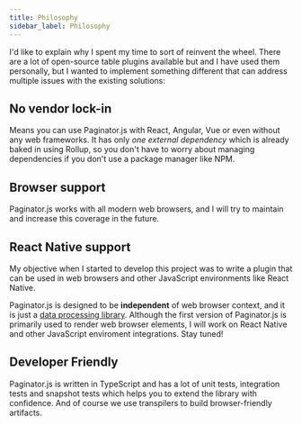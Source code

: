 ```yaml
---
title: Philosophy
sidebar_label: Philosophy
---
```


I'd like to explain why I spent my time to sort of reinvent the wheel. There are a lot of open-source table plugins available
but and I have used them personally, but I wanted to implement something different that can address multiple issues with the
existing solutions:

## No vendor lock-in

Means you can use Paginator.js with React, Angular, Vue or even without any web frameworks. 
It has only *one external dependency* which is already baked in using Rollup, 
so you don't have to worry about managing dependencies if you don't use a package manager like NPM.

## Browser support

Paginator.js works with all modern web browsers, and I will try to maintain and increase this coverage in the future. 


## React Native support

My objective when I started to develop this project was to write a plugin that can be used in web browsers and other JavaScript
environments like React Native.

Paginator.js is designed to be **independent** of web browser context, and it is just a 
[data processing library](https://github.com/carry0987/Paginator-JS/tree/master/src/module/pipeline). Although the first version
of Paginator.js is primarily used to render web browser elements, I will work on React Native and other JavaScript enviroment
integrations. Stay tuned!

## Developer Friendly

Paginator.js is written in TypeScript and has a lot of unit tests, integration tests and snapshot tests which helps you to
extend the library with confidence. And of course we use transpilers to build browser-friendly artifacts.
